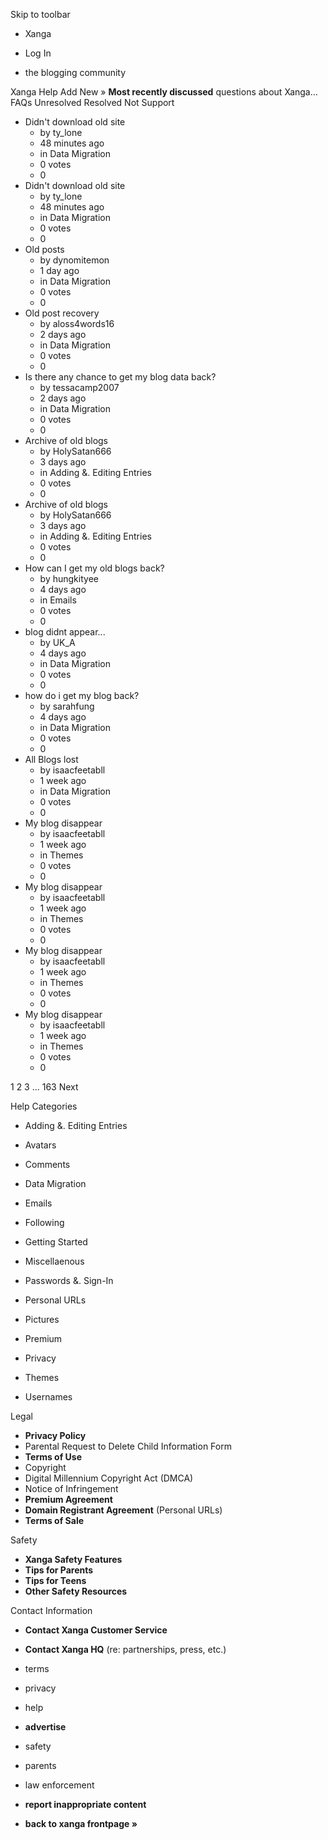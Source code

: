 Skip to toolbar

*   Xanga

*   Log In

*   the blogging community

Xanga Help Add New » **Most recently discussed** questions about Xanga… FAQs Unresolved Resolved Not Support

*   Didn't download old site
    *   by ty\_lone
    *   48 minutes ago
    *   in Data Migration
    *   0 votes
    *   0
*   Didn't download old site
    *   by ty\_lone
    *   48 minutes ago
    *   in Data Migration
    *   0 votes
    *   0
*   Old posts
    *   by dynomitemon
    *   1 day ago
    *   in Data Migration
    *   0 votes
    *   0
*   Old post recovery
    *   by aloss4words16
    *   2 days ago
    *   in Data Migration
    *   0 votes
    *   0
*   Is there any chance to get my blog data back?
    *   by tessacamp2007
    *   2 days ago
    *   in Data Migration
    *   0 votes
    *   0
*   Archive of old blogs
    *   by HolySatan666
    *   3 days ago
    *   in Adding &. Editing Entries
    *   0 votes
    *   0
*   Archive of old blogs
    *   by HolySatan666
    *   3 days ago
    *   in Adding &. Editing Entries
    *   0 votes
    *   0
*   How can I get my old blogs back?
    *   by hungkityee
    *   4 days ago
    *   in Emails
    *   0 votes
    *   0
*   blog didnt appear...
    *   by UK\_A
    *   4 days ago
    *   in Data Migration
    *   0 votes
    *   0
*   how do i get my blog back?
    *   by sarahfung
    *   4 days ago
    *   in Data Migration
    *   0 votes
    *   0
*   All Blogs lost
    *   by isaacfeetabll
    *   1 week ago
    *   in Data Migration
    *   0 votes
    *   0
*   My blog disappear
    *   by isaacfeetabll
    *   1 week ago
    *   in Themes
    *   0 votes
    *   0
*   My blog disappear
    *   by isaacfeetabll
    *   1 week ago
    *   in Themes
    *   0 votes
    *   0
*   My blog disappear
    *   by isaacfeetabll
    *   1 week ago
    *   in Themes
    *   0 votes
    *   0
*   My blog disappear
    *   by isaacfeetabll
    *   1 week ago
    *   in Themes
    *   0 votes
    *   0

1 2 3 ... 163 Next

Help Categories

*   Adding &. Editing Entries
*   Avatars
*   Comments
*   Data Migration
*   Emails
*   Following
*   Getting Started
*   Miscellaenous

*   Passwords &. Sign-In
*   Personal URLs
*   Pictures
*   Premium
*   Privacy
*   Themes
*   Usernames

Legal

*   **Privacy Policy**
*   Parental Request to Delete Child Information Form
*   **Terms of Use**
*   Copyright
*   Digital Millennium Copyright Act (DMCA)
*   Notice of Infringement
*   **Premium Agreement**
*   **Domain Registrant Agreement** (Personal URLs)
*   **Terms of Sale**

Safety

*   **Xanga Safety Features**
*   **Tips for Parents**
*   **Tips for Teens**
*   **Other Safety Resources**

Contact Information

*   **Contact Xanga Customer Service**
*   **Contact Xanga HQ** (re: partnerships, press, etc.)

*   terms
*   privacy
*   help
*   **advertise**

*   safety
*   parents
*   law enforcement
*   **report inappropriate content**

*   **back to xanga frontpage »**